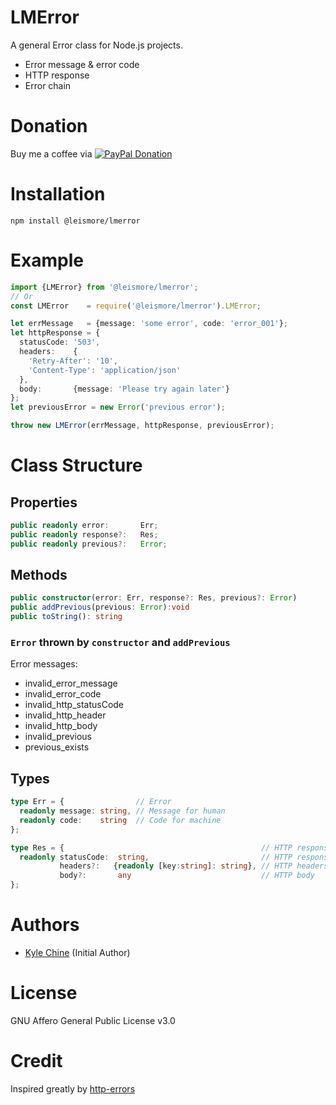 # LMError

A general Error class for Node.js projects.

* Error message & error code
* HTTP response
* Error chain

# Donation

Buy me a coffee via [![PayPal Donation](https://www.paypalobjects.com/en_AU/i/btn/btn_donateCC_LG.gif)](https://www.paypal.com/cgi-bin/webscr?cmd=_donations&business=SPPJPYRY4D6WC&item_name=Give+people+an+option+to+support+my+open+source+software.&currency_code=AUD&source=url)

# Installation

`npm install @leismore/lmerror`

# Example

```typescript
import {LMError} from '@leismore/lmerror';
// Or
const LMError    = require('@leismore/lmerror').LMError;

let errMessage   = {message: 'some error', code: 'error_001'};
let httpResponse = {
  statusCode: '503',
  headers:    {
    'Retry-After': '10',
    'Content-Type': 'application/json'
  },
  body:       {message: 'Please try again later'}
};
let previousError = new Error('previous error');

throw new LMError(errMessage, httpResponse, previousError);
```

# Class Structure

## Properties

```typescript
public readonly error:       Err;
public readonly response?:   Res;
public readonly previous?:   Error;
```

## Methods

```typescript
public constructor(error: Err, response?: Res, previous?: Error)
public addPrevious(previous: Error):void
public toString(): string
```

### `Error` thrown by `constructor` and `addPrevious`

Error messages:

* invalid_error_message
* invalid_error_code
* invalid_http_statusCode
* invalid_http_header
* invalid_http_body
* invalid_previous
* previous_exists

## Types

```typescript
type Err = {                // Error
  readonly message: string, // Message for human
  readonly code:    string  // Code for machine
};
```

```typescript
type Res = {                                            // HTTP response
  readonly statusCode:  string,                         // HTTP response status code
           headers?:   {readonly [key:string]: string}, // HTTP headers
           body?:       any                             // HTTP body
};
```

# Authors

* [Kyle Chine](https://www.kylechine.name) (Initial Author)

# License

GNU Affero General Public License v3.0

# Credit

Inspired greatly by [http-errors](https://www.npmjs.com/package/http-errors)
